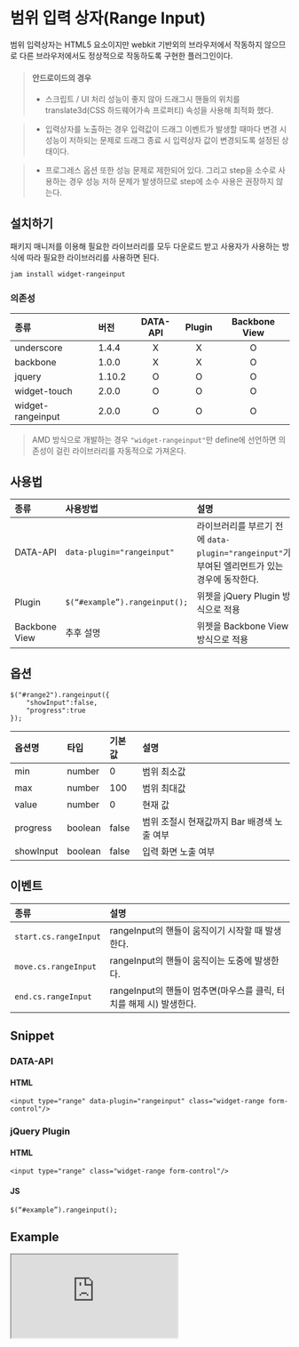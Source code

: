 <!--
{
    "id": 4311,
    "title": "범위 입력상자(RangeInput)",
    "outline": "범위 입력상자는 HTML5 요소이지만 webkit 기반외의 브라우저에서 작동하지 않으므로 다른 브라우저에서도 정상적으로 작동하도록 구현한 플러그인이다.",
    "tags": ["widget", "plugin"],
    "order": [4, 3, 11],
    "thumbnail": "4.3.11.rangeinput.png"
}
-->

# 범위 입력 상자(Range Input)

범위 입력상자는 HTML5 요소이지만 webkit 기반외의 브라우저에서 작동하지 않으므로 다른 브라우저에서도 정상적으로 작동하도록 구현한 플러그인이다.

> #### 안드로이드의 경우
> - 스크립트 / UI 처리 성능이 좋지 않아 드래그시 핸들의 위치를 translate3d(CSS 하드웨어가속 프로퍼티) 속성을 사용해 최적화 했다.

> - 입력상자를 노출하는 경우 입력값이 드래그 이벤트가 발생할 때마다 변경 시 성능이 저하되는 문제로 드래그 종료 시 입력상자 값이 변경되도록 설정된 상태이다.

> - 프로그레스 옵션 또한 성능 문제로 제한되어 있다. 그리고 step을 소수로 사용하는 경우 성능 저하 문제가 발생하므로 step에 소수 사용은 권장하지 않는다.

## 설치하기

패키지 매니저를 이용해 필요한 라이브러리를 모두 다운로드 받고 사용자가 사용하는 방식에 따라 필요한 라이브러리를 사용하면 된다.

```
jam install widget-rangeinput
```

### 의존성

종류 | 버전 | DATA-API | Plugin | Backbone View
:-- | :-- | :--: | :--: | :--:
underscore | 1.4.4 | X | X | O
backbone | 1.0.0 | X | X | O
jquery | 1.10.2 | O | O | O
widget-touch | 2.0.0 | O | O | O
widget-rangeinput | 2.0.0 | O | O | O

> AMD 방식으로 개발하는 경우 `"widget-rangeinput"`만 define에 선언하면 의존성이 걸린 라이브러리를 자동적으로 가져온다.


## 사용법

종류 | 사용방법 | 설명
:-- | :-- | :--
DATA-API | `data-plugin="rangeinput"` | 라이브러리를 부르기 전에 `data-plugin="rangeinput"`가 부여된 엘리먼트가 있는 경우에 동작한다.
Plugin | `$(“#example”).rangeinput();` | 위젯을 jQuery Plugin 방식으로 적용
Backbone View | 추후 설명 | 위젯을 Backbone View 방식으로 적용


## 옵션

```
$("#range2").rangeinput({
    "showInput":false,
    "progress":true
});
```

옵션명 | 타입 | 기본값 | 설명
:-- | :-- | :-- | :--
min | number | 0 | 범위 최소값
max | number | 100 | 범위 최대값
value | number | 0 | 현재 값
progress | boolean | false | 범위 조절시 현재값까지 Bar 배경색 노출 여부
showInput | boolean | false | 입력 화면 노출 여부

## 이벤트

종류 | 설명
:-- | :--
`start.cs.rangeInput` | rangeInput의 핸들이 움직이기 시작할 때 발생한다.
`move.cs.rangeInput` | rangeInput의 핸들이 움직이는 도중에 발생한다.
`end.cs.rangeInput` | rangeInput의 핸들이 멈추면(마우스를 클릭, 터치를 해제 시) 발생한다.

## Snippet

### DATA-API

#### HTML

```
<input type="range" data-plugin="rangeinput" class="widget-range form-control"/>
```

### jQuery Plugin

#### HTML

```
<input type="range" class="widget-range form-control"/>
```

#### JS

```
$(“#example”).rangeinput();
```

## Example

<!--
<p data-height="268" data-theme-id="1127" data-slug-hash="cgewL" data-user="azamara" data-default-tab="result" class='codepen'>See the Pen <a href='http://codepen.io/azamara/pen/cgewL'>Cornerstone Range Input</a> by William (<a href='http://codepen.io/azamara'>@azamara</a>) on <a href='http://codepen.io'>CodePen</a></p>
<script async src="http://codepen.io/assets/embed/ei.js"></script>
-->

<iframe class="jsbin-livecode" src="http://jsbin.com/OYeKOnU/latest/embed?html,css,js,output"></iframe>